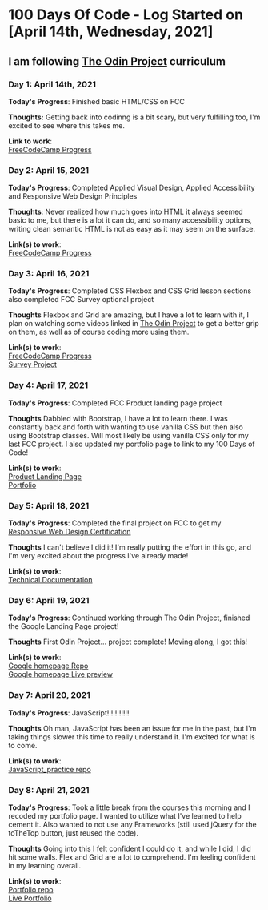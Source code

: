 # 100 Days Of Code - Log Started on [April 14th, Wednesday, 2021]
## I am following [The Odin Project](https://www.theodinproject.com/) curriculum
### Day 1: April 14th, 2021

**Today's Progress**: Finished basic HTML/CSS on FCC

**Thoughts:** Getting back into codinng is a bit scary, but very fulfilling too, I'm excited to see where this takes me.

**Link to work**:\
[FreeCodeCamp Progress](https://www.freecodecamp.org/joreilly25)

### Day 2: April 15, 2021

**Today's Progress**: Completed Applied Visual Design, Applied Accessibility and Responsive Web Design Principles

**Thoughts**: Never realized how much goes into HTML it always seemed basic to me, but there is a lot it can do, and so many accessibility options, writing clean semantic HTML is not as easy as it may seem on the surface.

**Link(s) to work**:\
[FreeCodeCamp Progress](https://www.freecodecamp.org/joreilly25)


### Day 3: April 16, 2021

**Today's Progress**: Completed CSS Flexbox and CSS Grid lesson sections also completed FCC Survey optional project 

**Thoughts** Flexbox and Grid are amazing, but I have a lot to learn with it, I plan on watching some videos linked in [The Odin Project](https://www.theodinproject.com/) to get a better grip on them, as well as of course coding more using them.

**Link(s) to work**:\
[FreeCodeCamp Progress](https://www.freecodecamp.org/joreilly25)\
[Survey Project](https://codepen.io/joreilly25/full/JjEBGqa)

### Day 4: April 17, 2021

**Today's Progress**: Completed FCC Product landing page project

**Thoughts** Dabbled with Bootstrap, I have a lot to learn there. I was constantly back and forth with wanting to use vanilla CSS but then also using Bootstrap classes. Will most likely be using vanilla CSS only for my last FCC project. I also updated my portfolio page to link to my 100 Days of Code!

**Link(s) to work**:\
[Product Landing Page](https://codepen.io/joreilly25/full/oNBMMzx)\
[Portfolio](https://justin-oreilly.com/)

### Day 5: April 18, 2021

**Today's Progress**: Completed the final project on FCC to get my [Responsive Web Design Certification](https://www.freecodecamp.org/certification/joreilly25/responsive-web-design)

**Thoughts** I can't believe I did it! I'm really putting the effort in this go, and I'm very excited about the progress I've already made!

**Link(s) to work**:\
[Technical Documentation](https://codepen.io/joreilly25/full/MWJqjgg)

### Day 6: April 19, 2021

**Today's Progress**: Continued working through The Odin Project, finished the Google Landing Page project!

**Thoughts** First Odin Project... project complete! Moving along, I got this!

**Link(s) to work**:\
[Google homepage Repo](https://github.com/joreilly25/google-homepage)\
[Google homepage Live preview](https://joreilly25.github.io/google-homepage/)

### Day 7: April 20, 2021

**Today's Progress**: JavaScript!!!!!!!!!!!

**Thoughts** Oh man, JavaScript has been an issue for me in the past, but I'm taking things slower this time to really understand it. I'm excited for what is to come.

**Link(s) to work**:\
[JavaScript_practice repo](https://github.com/joreilly25/JavaScript_practice)

### Day 8: April 21, 2021

**Today's Progress**: Took a little break from the courses this morning and I recoded my portfolio page. I wanted to utilize what I've learned to help cement it. Also wanted to not use any Frameworks (still used jQuery for the toTheTop button, just reused the code).

**Thoughts** Going into this I felt confident I could do it, and while I did, I did hit some walls. Flex and Grid are a lot to comprehend. I'm feeling confident in my learning overall.

**Link(s) to work**:\
[Portfolio repo](https://github.com/joreilly25/portfolio)\
[Live Portfolio](https://justin-oreilly.com/)